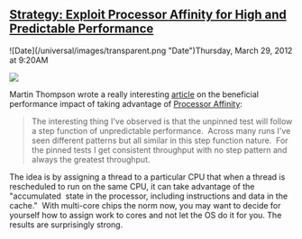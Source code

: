 ## [Strategy: Exploit Processor Affinity for High and Predictable Performance](/blog/2012/3/29/strategy-exploit-processor-affinity-for-high-and-predictable.html)

<div class="journal-entry-tag journal-entry-tag-post-title"><span class="posted-on">![Date](/universal/images/transparent.png "Date")Thursday, March 29, 2012 at 9:20AM</span></div>

<div class="body">

![](http://farm8.staticflickr.com/7119/7022143177_8e1be0d071_m.jpg)

Martin Thompson wrote a really interesting [article](http://mechanical-sympathy.blogspot.com/2011/07/processor-affinity-part-1.html) on the beneficial performance impact of taking advantage of [Processor Affinity](http://mechanical-sympathy.blogspot.com/2011/07/processor-affinity-part-1.html):

> The interesting thing I've observed is that the unpinned test will follow a step function of unpredictable performance.  Across many runs I've seen different patterns but all similar in this step function nature.  For the pinned tests I get consistent throughput with no step pattern and always the greatest throughput.

The idea is by assigning a thread to a particular CPU that when a thread is rescheduled to run on the same CPU, it can take advantage of the "accumulated  state in the processor, including instructions and data in the cache."  With multi-core chips the norm now, you may want to decide for yourself how to assign work to cores and not let the OS do it for you. The results are surprisingly strong.

</div>